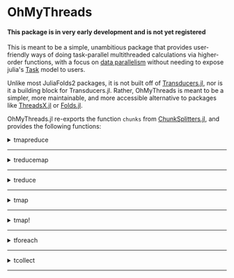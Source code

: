 # OhMyThreads

#### This package is in very early development and is not yet registered

This is meant to be a simple, unambitious package that provides user-friendly ways of doing task-parallel
multithreaded calculations via higher-order functions, with a focus on
[data parallelism](https://en.wikipedia.org/wiki/Data_parallelism) without needing to expose julia's
[Task](https://docs.julialang.org/en/v1/base/parallel/) model to users.

Unlike most JuliaFolds2 packages, it is not built off of
[Transducers.jl](https://github.com/JuliaFolds2/Transducers.jl), nor is it a building block for Transducers.jl.
Rather, OhMyThreads is meant to be a simpler, more maintainable, and more accessible alternative to packages
like [ThreadsX.jl](https://github.com/tkf/ThreadsX.jl) or [Folds.jl](https://github.com/JuliaFolds2/Folds.jl).

OhMyThreads.jl re-exports the function `chunks` from
[ChunkSplitters.jl](https://github.com/JuliaFolds2/ChunkSplitters.jl), and provides the following functions:

<details><summary> tmapreduce </summary>
<p>

```
tmapreduce(f, op, A::AbstractArray...;
           [init],
           nchunks::Int = nthreads(),
           split::Symbol = :batch,
           schedule::Symbol =:dynamic,
           outputtype::Type = Any)
```

A multithreaded function like `Base.mapreduce`. Perform a reduction over `A`, applying a single-argument function `f` to each element, and then combining them with the two-argument function `op`. `op` **must** be an [associative](https://en.wikipedia.org/wiki/Associative_property) function, in the sense that `op(a, op(b, c)) ≈ op(op(a, b), c)`. If `op` is not (approximately) associative, you will get undefined results.

For a very well known example of `mapreduce`, `sum(f, A)` is equivalent to `mapreduce(f, +, A)`. Doing

```
 tmapreduce(√, +, [1, 2, 3, 4, 5])
```

is the parallelized version of

```
 (√1 + √2) + (√3 + √4) + √5
```

This data is divided into chunks to be worked on in parallel using [ChunkSplitters.jl](https://github.com/JuliaFolds2/ChunkSplitters.jl).

## Keyword arguments:

  * `init` optional keyword argument forwarded to `mapreduce` for the sequential parts of the calculation.
  * `nchunks::Int` (default `nthreads()`) is passed to `ChunkSplitters.chunks` to inform it how many pieces of data should be worked on in parallel. Greater `nchunks` typically helps with [load balancing](https://en.wikipedia.org/wiki/Load_balancing_(computing)), but at the expense of creating more overhead.
  * `split::Symbol` (default `:batch`) is passed to `ChunkSplitters.chunks` to inform it if the data chunks to be worked on should be contiguous (:batch) or shuffled (:scatter). If `scatter` is chosen, then your reducing operator `op` **must** be [commutative](https://en.wikipedia.org/wiki/Commutative_property) in addition to being associative, or you could get incorrect results!
  * `schedule::Symbol` (default `:dynamic`), determines how the parallel portions of the calculation are scheduled. Options are one of

      * `:dynamic`: generally preferred since it is more flexible and better at load balancing, and won't interfere with other multithreaded functions which may be running on the system.
      * `:static`: can sometimes be more performant than `:dynamic` when the time it takes to complete a step of the calculation is highly uniform, and no other parallel functions are running at the same time.
      * `:greedy`: best option for load-balancing slower, uneven computations, but does carry some additional overhead. This schedule will read from the contents of `A` in a non-deterministic order, and thus your reducing `op` **must** be [commutative](https://en.wikipedia.org/wiki/Commutative_property) in addition to being associative, or you could get incorrect results! This schedule will however work with non-`AbstractArray` iterables. If you use the `:greedy` scheduler, we strongly recommend you provide an `init` keyword argument.
      * `:interactive`: like `:dynamic` but runs on the high-priority interactive threadpool. This should be used very carefully since tasks on this threadpool should not be allowed to run for a long time without `yield`ing as it can interfere with [heartbeat](https://en.wikipedia.org/wiki/Heartbeat_(computing)) processes running on the interactive threadpool.
  * `outputtype::Type` (default `Any`) will work as the asserted output type of parallel calculations. This is typically only

needed if you are using a `:static` schedule, since the `:dynamic` schedule is uses [StableTasks.jl](https://github.com/MasonProtter/StableTasks.jl), but if you experience problems with type stability, you may be able to recover it with the `outputtype` keyword argument.


</details>
</p>

____________________________

<details><summary> treducemap </summary>
<p>

```
treducemap(op, f, A::AbstractArray...;
           [init],
           nchunks::Int = nthreads(),
           split::Symbol = :batch,
           schedule::Symbol =:dynamic,
           outputtype::Type = Any)
```

Like `tmapreduce` except the order of the `f` and `op` arguments are switched. This is sometimes convenient with `do`-block notation. Perform a reduction over `A`, applying a single-argument function `f` to each element, and then combining them with the two-argument function `op`. `op` **must** be an [associative](https://en.wikipedia.org/wiki/Associative_property) function, in the sense that `op(a, op(b, c)) ≈ op(op(a, b), c)`. If `op` is not (approximately) associative, you will get undefined results.

For a very well known example of `mapreduce`, `sum(f, A)` is equivalent to `mapreduce(f, +, A)`. Doing

```
 treducemap(+, √, [1, 2, 3, 4, 5])
```

is the parallelized version of

```
 (√1 + √2) + (√3 + √4) + √5
```

This data is divided into chunks to be worked on in parallel using [ChunkSplitters.jl](https://github.com/JuliaFolds2/ChunkSplitters.jl).

## Keyword arguments:

  * `init` optional keyword argument forwarded to `mapreduce` for the sequential parts of the calculation.
  * `nchunks::Int` (default `nthreads()`) is passed to `ChunkSplitters.chunks` to inform it how many pieces of data should be worked on in parallel. Greater `nchunks` typically helps with [load balancing](https://en.wikipedia.org/wiki/Load_balancing_(computing)), but at the expense of creating more overhead.
  * `split::Symbol` (default `:batch`) is passed to `ChunkSplitters.chunks` to inform it if the data chunks to be worked on should be contiguous (:batch) or shuffled (:scatter). If `scatter` is chosen, then your reducing operator `op` **must** be [commutative](https://en.wikipedia.org/wiki/Commutative_property) in addition to being associative, or you could get incorrect results!
  * `schedule::Symbol` (default `:dynamic`), determines how the parallel portions of the calculation are scheduled. Options are one of

      * `:dynamic`: generally preferred since it is more flexible and better at load balancing, and won't interfere with other multithreaded functions which may be running on the system.
      * `:static`: can sometimes be more performant than `:dynamic` when the time it takes to complete a step of the calculation is highly uniform, and no other parallel functions are running at the same time.
      * `:greedy`: best option for load-balancing slower, uneven computations, but does carry some additional overhead. This schedule will read from the contents of `A` in a non-deterministic order, and thus your reducing `op` **must** be [commutative](https://en.wikipedia.org/wiki/Commutative_property) in addition to being associative, or you could get incorrect results! This schedule will however work with non-`AbstractArray` iterables. If you use the `:greedy` scheduler, we strongly recommend you provide an `init` keyword argument.
      * `:interactive`: like `:dynamic` but runs on the high-priority interactive threadpool. This should be used very carefully since tasks on this threadpool should not be allowed to run for a long time without `yield`ing as it can interfere with [heartbeat](https://en.wikipedia.org/wiki/Heartbeat_(computing)) processes running on the interactive threadpool.
  * `outputtype::Type` (default `Any`) will work as the asserted output type of parallel calculations. This is typically only

needed if you are using a `:static` schedule, since the `:dynamic` schedule is uses [StableTasks.jl](https://github.com/MasonProtter/StableTasks.jl), but if you experience problems with type stability, you may be able to recover it with the `outputtype` keyword argument.


</details>
</p>

____________________________

<details><summary> treduce </summary>
<p>

```
treduce(op, A::AbstractArray...;
        [init],
        nchunks::Int = nthreads(),
        split::Symbol = :batch,
        schedule::Symbol =:dynamic,
        outputtype::Type = Any)
```

Like `tmapreduce` except the order of the `f` and `op` arguments are switched. Perform a reduction over `A`, applying a single-argument function `f` to each element, and then combining them with the two-argument function `op`. `op` **must** be an [associative](https://en.wikipedia.org/wiki/Associative_property) function, in the sense that `op(a, op(b, c)) ≈ op(op(a, b), c)`. If `op` is not (approximately) associative, you will get undefined results.

For a very well known example of `reduce`, `sum(A)` is equivalent to `reduce(+, A)`. Doing

```
 treduce(+, [1, 2, 3, 4, 5])
```

is the parallelized version of

```
 (1 + 2) + (3 + 4) + 5
```

This data is divided into chunks to be worked on in parallel using [ChunkSplitters.jl](https://github.com/JuliaFolds2/ChunkSplitters.jl).

## Keyword arguments:

  * `init` optional keyword argument forwarded to `mapreduce` for the sequential parts of the calculation.
  * `nchunks::Int` (default `nthreads()`) is passed to `ChunkSplitters.chunks` to inform it how many pieces of data should be worked on in parallel. Greater `nchunks` typically helps with [load balancing](https://en.wikipedia.org/wiki/Load_balancing_(computing)), but at the expense of creating more overhead.
  * `split::Symbol` (default `:batch`) is passed to `ChunkSplitters.chunks` to inform it if the data chunks to be worked on should be contiguous (:batch) or shuffled (:scatter). If `scatter` is chosen, then your reducing operator `op` **must** be [commutative](https://en.wikipedia.org/wiki/Commutative_property) in addition to being associative, or you could get incorrect results!
  * `schedule::Symbol` (default `:dynamic`), determines how the parallel portions of the calculation are scheduled. Options are one of

      * `:dynamic`: generally preferred since it is more flexible and better at load balancing, and won't interfere with other multithreaded functions which may be running on the system.
      * `:static`: can sometimes be more performant than `:dynamic` when the time it takes to complete a step of the calculation is highly uniform, and no other parallel functions are running at the same time.
      * `:greedy`: best option for load-balancing slower, uneven computations, but does carry some additional overhead. This schedule will read from the contents of `A` in a non-deterministic order, and thus your reducing `op` **must** be [commutative](https://en.wikipedia.org/wiki/Commutative_property) in addition to being associative, or you could get incorrect results! This schedule will however work with non-`AbstractArray` iterables. If you use the `:greedy` scheduler, we strongly recommend you provide an `init` keyword argument.
      * `:interactive`: like `:dynamic` but runs on the high-priority interactive threadpool. This should be used very carefully since tasks on this threadpool should not be allowed to run for a long time without `yield`ing as it can interfere with [heartbeat](https://en.wikipedia.org/wiki/Heartbeat_(computing)) processes running on the interactive threadpool.
  * `outputtype::Type` (default `Any`) will work as the asserted output type of parallel calculations. This is typically only

needed if you are using a `:static` schedule, since the `:dynamic` schedule is uses [StableTasks.jl](https://github.com/MasonProtter/StableTasks.jl), but if you experience problems with type stability, you may be able to recover it with the `outputtype` keyword argument.


</details>
</p>

____________________________

<details><summary> tmap </summary>
<p>

```
tmap(f, [OutputElementType], A::AbstractArray...; 
     nchunks::Int = nthreads(),
     split::Symbol = :batch,
     schedule::Symbol =:dynamic)
```

A multithreaded function like `Base.map`. Create a new container `similar` to `A` whose `i`th element is equal to `f(A[i])`. This container is filled in parallel on multiple tasks. The optional argument `OutputElementType` will select a specific element type for the returned container, and will generally incur fewer allocations than the version where `OutputElementType` is not specified.

## Keyword arguments:

  * `nchunks::Int` (default `nthreads()`) is passed to `ChunkSplitters.chunks` to inform it how many pieces of data should be worked on in parallel. Greater `nchunks` typically helps with [load balancing](https://en.wikipedia.org/wiki/Load_balancing_(computing)), but at the expense of creating more overhead.
  * `split::Symbol` (default `:batch`) is passed to `ChunkSplitters.chunks` to inform it if the data chunks to be worked on should be contiguous (:batch) or shuffled (:scatter). If `scatter` is chosen, then your reducing operator `op` **must** be [commutative](https://en.wikipedia.org/wiki/Commutative_property) in addition to being associative, or you could get incorrect results!
  * `schedule::Symbol` (default `:dynamic`), determines how the parallel portions of the calculation are scheduled. Options are one of

      * `:dynamic`: generally preferred since it is more flexible and better at load balancing, and won't interfere with other multithreaded functions which may be running on the system.
      * `:static`: can sometimes be more performant than `:dynamic` when the time it takes to complete a step of the calculation is highly uniform, and no other parallel functions are running at the same time.
      * `:greedy`: best option for load-balancing slower, uneven computations, but does carry some additional overhead. This schedule only works if the `OutputElementType` argument is provided.
      * `:interactive`: like `:dynamic` but runs on the high-priority interactive threadpool. This should be used very carefully since tasks on this threadpool should not be allowed to run for a long time without `yield`ing as it can interfere with [heartbeat](https://en.wikipedia.org/wiki/Heartbeat_(computing)) processes running on the interactive threadpool.


</details>
</p>

____________________________

<details><summary> tmap! </summary>
<p>

```
tmap!(f, out, A::AbstractArray...;
      nchunks::Int = nthreads(),
      split::Symbol = :batch,
      schedule::Symbol =:dynamic)
```

A multithreaded function like `Base.map!`. In parallel on multiple tasks, this function assigns each element of `out[i] = f(A[i])` for each index `i` of `A` and `out`.

## Keyword arguments:

  * `nchunks::Int` (default `nthreads()`) is passed to `ChunkSplitters.chunks` to inform it how many pieces of data should be worked on in parallel. Greater `nchunks` typically helps with [load balancing](https://en.wikipedia.org/wiki/Load_balancing_(computing)), but at the expense of creating more overhead.
  * `split::Symbol` (default `:batch`) is passed to `ChunkSplitters.chunks` to inform it if the data chunks to be worked on should be contiguous (:batch) or shuffled (:scatter). If `scatter` is chosen, then your reducing operator `op` **must** be [commutative](https://en.wikipedia.org/wiki/Commutative_property) in addition to being associative, or you could get incorrect results!
  * `schedule::Symbol` (default `:dynamic`), determines how the parallel portions of the calculation are scheduled. Options are one of

      * `:dynamic`: generally preferred since it is more flexible and better at load balancing, and won't interfere with other multithreaded functions which may be running on the system.
      * `:static`: can sometimes be more performant than `:dynamic` when the time it takes to complete a step of the calculation is highly uniform, and no other parallel functions are running at the same time.
      * `:greedy`: best option for load-balancing slower, uneven computations, but does carry some additional overhead.
      * `:interactive`: like `:dynamic` but runs on the high-priority interactive threadpool. This should be used very carefully since tasks on this threadpool should not be allowed to run for a long time without `yield`ing as it can interfere with [heartbeat](https://en.wikipedia.org/wiki/Heartbeat_(computing)) processes running on the interactive threadpool.


</details>
</p>

____________________________

<details><summary> tforeach </summary>
<p>

```
tforeach(f, A::AbstractArray...;
         nchunks::Int = nthreads(),
         split::Symbol = :batch,
         schedule::Symbol =:dynamic) :: Nothing
```

A multithreaded function like `Base.foreach`. Apply `f` to each element of `A` on multiple parallel tasks, and return `nothing`, i.e. it is the parallel equivalent of

```
for x in A
    f(x)
end
```

## Keyword arguments:

  * `nchunks::Int` (default `nthreads()`) is passed to `ChunkSplitters.chunks` to inform it how many pieces of data should be worked on in parallel. Greater `nchunks` typically helps with [load balancing](https://en.wikipedia.org/wiki/Load_balancing_(computing)), but at the expense of creating more overhead.
  * `split::Symbol` (default `:batch`) is passed to `ChunkSplitters.chunks` to inform it if the data chunks to be worked on should be contiguous (:batch) or shuffled (:scatter). If `scatter` is chosen, then your reducing operator `op` **must** be [commutative](https://en.wikipedia.org/wiki/Commutative_property) in addition to being associative, or you could get incorrect results!
  * `schedule::Symbol` (default `:dynamic`), determines how the parallel portions of the calculation are scheduled. Options are one of

      * `:dynamic`: generally preferred since it is more flexible and better at load balancing, and won't interfere with other multithreaded functions which may be running on the system.
      * `:static`: can sometimes be more performant than `:dynamic` when the time it takes to complete a step of the calculation is highly uniform, and no other parallel functions are running at the same time.
      * `:greedy`: best option for load-balancing slower, uneven computations, but does carry some additional overhead.
      * `:interactive`: like `:dynamic` but runs on the high-priority interactive threadpool. This should be used very carefully since tasks on this threadpool should not be allowed to run for a long time without `yield`ing as it can interfere with [heartbeat](https://en.wikipedia.org/wiki/Heartbeat_(computing)) processes running on the interactive threadpool.


</details>
</p>

____________________________

<details><summary> tcollect </summary>
<p>

```
tcollect([OutputElementType], gen::Union{AbstractArray, Generator{<:AbstractArray}};
         nchunks::Int = nthreads(),
         schedule::Symbol =:dynamic)
```

A multithreaded function like `Base.collect`. Essentially just calls `tmap` on the generator function and inputs. The optional argument `OutputElementType` will select a specific element type for the returned container, and will generally incur fewer allocations than the version where `OutputElementType` is not specified.

## Keyword arguments:

  * `nchunks::Int` (default `nthreads()`) is passed to `ChunkSplitters.chunks` to inform it how many pieces of data should be worked on in parallel. Greater `nchunks` typically helps with [load balancing](https://en.wikipedia.org/wiki/Load_balancing_(computing)), but at the expense of creating more overhead.
  * `schedule::Symbol` (default `:dynamic`), determines how the parallel portions of the calculation are scheduled. Options are one of

      * `:dynamic`: generally preferred since it is more flexible and better at load balancing, and won't interfere with other multithreaded functions which may be running on the system.
      * `:static`: can sometimes be more performant than `:dynamic` when the time it takes to complete a step of the calculation is highly uniform, and no other parallel functions are running at the same time.
      * `:greedy`: best option for load-balancing slower, uneven computations, but does carry some additional overhead. This schedule only works if the `OutputElementType` argument is provided.
      * `:interactive`: like `:dynamic` but runs on the high-priority interactive threadpool. This should be used very carefully since tasks on this threadpool should not be allowed to run for a long time without `yield`ing as it can interfere with [heartbeat](https://en.wikipedia.org/wiki/Heartbeat_(computing)) processes running on the interactive threadpool.


</details>
</p>

____________________________

